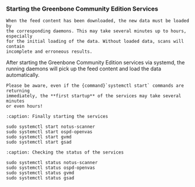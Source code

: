 ### Starting the Greenbone Community Edition Services

```{important}
When the feed content has been downloaded, the new data must be loaded by
the corresponding daemons. This may take several minutes up to hours, especially
for the initial loading of the data. Without loaded data, scans will contain
incomplete and erroneous results.
```

After starting the Greenbone Community Edition services via systemd, the running
daemons will pick up the feed content and load the data automatically.

```{warning}
Please be aware, even if the {command}`systemctl start` commands are returning
immediately, the **first startup** of the services may take several minutes
or even hours!
```

```{code-block}
:caption: Finally starting the services

sudo systemctl start notus-scanner
sudo systemctl start ospd-openvas
sudo systemctl start gvmd
sudo systemctl start gsad
```

```{code-block}
:caption: Checking the status of the services

sudo systemctl status notus-scanner
sudo systemctl status ospd-openvas
sudo systemctl status gvmd
sudo systemctl status gsad
```
